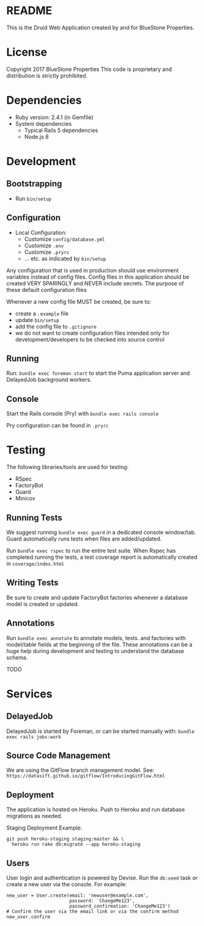 # README

This is the Druid Web Application created by and for BlueStone Properties.

# License

Copyright 2017 BlueStone Properties
This code is proprietary and distribution is strictly prohibited.

# Dependencies

* Ruby version: 2.4.1 (in Gemfile)
* System dependencies
  * Typical Rails 5 dependencies
  * Node.js 8

# Development

## Bootstrapping

* Run `bin/setup`

## Configuration

* Local Configuration:
  * Customize `config/database.yml`
  * Customize `.env`
  * Customize `.pryrc`
  * ... etc. as indicated by `bin/setup`

Any configuration that is used in production should use environment variables instead of config files.
Config files in this application should be created VERY SPARINGLY and NEVER include secrets. The purpose of
these default configuration files

Whenever a new config file MUST be created, be sure to:
  * create a `.example` file
  * update `bin/setup`
  * add the config file to `.gitignore`
  * we do not want to create configuration files intended only for development/developers to be checked into source control


## Running

Run: `bundle exec foreman start` to start the Puma application server and DelayedJob background workers.

## Console

Start the Rails console (Pry) with `bundle exec rails console`

Pry configuration can be found in `.pryrc`

# Testing

The following libraries/tools are used for testing:

* RSpec
* FactoryBot
* Guard
* Minicov

## Running Tests

We suggest running `bundle exec guard` in a dedicated console window/tab.
Guard automatically runs tests when files are added/updated.

Run `bundle exec rspec` to run the entire test suite. When Rspec has completed
running the tests, a test coverage report is automatically created in `coverage/index.html`

## Writing Tests

Be sure to create and update FactoryBot factories whenever a database model is created or updated.

## Annotations

Run `bundle exec annotate` to annotate models, tests. and factories with
model/table fields at the beginning of the file.  These annotations can be a
huge help during development and testing to understand the database schema.

TODO

# Services

## DelayedJob

DelayedJob is started by Foreman, or can be started manually with: `bundle exec rails jobs:work`

## Source Code Management

We are using the GitFlow branch management model. See:
  `https://datasift.github.io/gitflow/IntroducingGitFlow.html`

## Deployment

The application is hosted on Heroku. Push to Heroku and run database migrations as needed.

Staging Deployment Example:

```
git push heroku-staging staging:master && \
  heroku run rake db:migrate --app heroku-staging
```

## Users

User login and authentication is powered by Devise. Run the `db:seed` task or create a new user via the console.  For example:

```
new_user = User.create(email: 'newuser@example.com',
                       password: 'ChangeMe123',
                       password_confirmation: 'ChangeMe123')
# Confirm the user via the email link or via the confirm method
new_user.confirm
```
